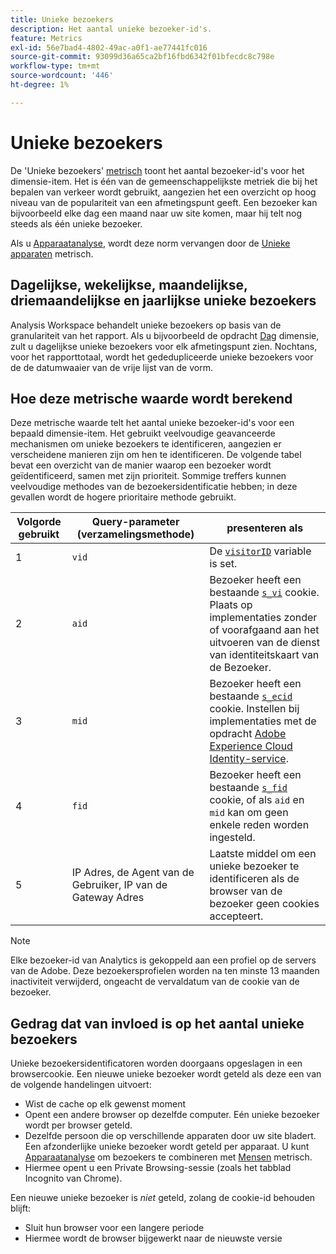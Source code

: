 ```yaml
---
title: Unieke bezoekers
description: Het aantal unieke bezoeker-id's.
feature: Metrics
exl-id: 56e7bad4-4802-49ac-a0f1-ae77441fc016
source-git-commit: 93099d36a65ca2bf16fbd6342f01bfecdc8c798e
workflow-type: tm+mt
source-wordcount: '446'
ht-degree: 1%

---
```


# Unieke bezoekers

De &#39;Unieke bezoekers&#39; [metrisch](overview.md) toont het aantal bezoeker-id&#39;s voor het dimensie-item. Het is één van de gemeenschappelijkste metriek die bij het bepalen van verkeer wordt gebruikt, aangezien het een overzicht op hoog niveau van de populariteit van een afmetingspunt geeft. Een bezoeker kan bijvoorbeeld elke dag een maand naar uw site komen, maar hij telt nog steeds als één unieke bezoeker.

Als u [Apparaatanalyse](../cda/overview.md), wordt deze norm vervangen door de [Unieke apparaten](unique-devices.md) metrisch.

## Dagelijkse, wekelijkse, maandelijkse, driemaandelijkse en jaarlijkse unieke bezoekers

Analysis Workspace behandelt unieke bezoekers op basis van de granulariteit van het rapport. Als u bijvoorbeeld de opdracht [Dag](../dimensions/day.md) dimensie, zult u dagelijkse unieke bezoekers voor elk afmetingspunt zien. Nochtans, voor het rapporttotaal, wordt het gededupliceerde unieke bezoekers voor de de datumwaaier van de vrije lijst van de vorm.

## Hoe deze metrische waarde wordt berekend

Deze metrische waarde telt het aantal unieke bezoeker-id&#39;s voor een bepaald dimensie-item. Het gebruikt veelvoudige geavanceerde mechanismen om unieke bezoekers te identificeren, aangezien er verscheidene manieren zijn om hen te identificeren. De volgende tabel bevat een overzicht van de manier waarop een bezoeker wordt geïdentificeerd, samen met zijn prioriteit. Sommige treffers kunnen veelvoudige methodes van de bezoekersidentificatie hebben; in deze gevallen wordt de hogere prioritaire methode gebruikt.

| Volgorde gebruikt | Query-parameter (verzamelingsmethode) | presenteren als |
| --- | --- | --- |
| 1 | `vid` | De [`visitorID`](/help/implement/vars/config-vars/visitorid.md) variable is set. |
| 2 | `aid` | Bezoeker heeft een bestaande [`s_vi`](https://experienceleague.adobe.com/docs/core-services/interface/ec-cookies/cookies-analytics.html) cookie. Plaats op implementaties zonder of voorafgaand aan het uitvoeren van de dienst van identiteitskaart van de Bezoeker. |
| 3 | `mid` | Bezoeker heeft een bestaande [`s_ecid`](https://experienceleague.adobe.com/docs/core-services/interface/ec-cookies/cookies-analytics.html) cookie. Instellen bij implementaties met de opdracht [Adobe Experience Cloud Identity-service](https://experienceleague.adobe.com/docs/id-service/using/home.html). |
| 4 | `fid` | Bezoeker heeft een bestaande [`s_fid`](https://experienceleague.adobe.com/docs/core-services/interface/ec-cookies/cookies-analytics.html) cookie, of als `aid` en `mid` kan om geen enkele reden worden ingesteld. |
| 5 | IP Adres, de Agent van de Gebruiker, IP van de Gateway Adres | Laatste middel om een unieke bezoeker te identificeren als de browser van de bezoeker geen cookies accepteert. |

>[!NOTE]
>
>Elke bezoeker-id van Analytics is gekoppeld aan een profiel op de servers van de Adobe. Deze bezoekersprofielen worden na ten minste 13 maanden inactiviteit verwijderd, ongeacht de vervaldatum van de cookie van de bezoeker.

## Gedrag dat van invloed is op het aantal unieke bezoekers

Unieke bezoekersidentificatoren worden doorgaans opgeslagen in een browsercookie. Een nieuwe unieke bezoeker wordt geteld als deze een van de volgende handelingen uitvoert:

* Wist de cache op elk gewenst moment
* Opent een andere browser op dezelfde computer. Eén unieke bezoeker wordt per browser geteld.
* Dezelfde persoon die op verschillende apparaten door uw site bladert. Een afzonderlijke unieke bezoeker wordt geteld per apparaat. U kunt [Apparaatanalyse](../cda/overview.md) om bezoekers te combineren met [Mensen](people.md) metrisch.
* Hiermee opent u een Private Browsing-sessie (zoals het tabblad Incognito van Chrome).

Een nieuwe unieke bezoeker is *niet* geteld, zolang de cookie-id behouden blijft:

* Sluit hun browser voor een langere periode
* Hiermee wordt de browser bijgewerkt naar de nieuwste versie
